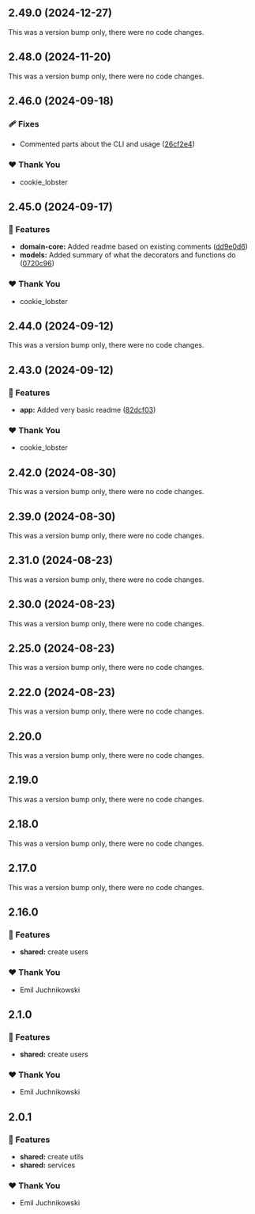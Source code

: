 ## 2.49.0 (2024-12-27)

This was a version bump only, there were no code changes.

## 2.48.0 (2024-11-20)

This was a version bump only, there were no code changes.

## 2.46.0 (2024-09-18)


### 🩹 Fixes

- Commented parts about the CLI and usage ([26cf2e4](https://github.com/emiljuchnikowski/smartsoft001/commit/26cf2e4))

### ❤️  Thank You

- cookie_lobster

## 2.45.0 (2024-09-17)


### 🚀 Features

- **domain-core:** Added readme based on existing comments ([dd9e0d6](https://github.com/emiljuchnikowski/smartsoft001/commit/dd9e0d6))
- **models:** Added summary of what the decorators and functions do ([0720c96](https://github.com/emiljuchnikowski/smartsoft001/commit/0720c96))

### ❤️  Thank You

- cookie_lobster

## 2.44.0 (2024-09-12)

This was a version bump only, there were no code changes.

## 2.43.0 (2024-09-12)


### 🚀 Features

- **app:** Added very basic readme ([82dcf03](https://github.com/emiljuchnikowski/smartsoft001/commit/82dcf03))

### ❤️  Thank You

- cookie_lobster

## 2.42.0 (2024-08-30)

This was a version bump only, there were no code changes.

## 2.39.0 (2024-08-30)

This was a version bump only, there were no code changes.

## 2.31.0 (2024-08-23)

This was a version bump only, there were no code changes.

## 2.30.0 (2024-08-23)

This was a version bump only, there were no code changes.

## 2.25.0 (2024-08-23)

This was a version bump only, there were no code changes.

## 2.22.0 (2024-08-23)

This was a version bump only, there were no code changes.

## 2.20.0

This was a version bump only, there were no code changes.

## 2.19.0

This was a version bump only, there were no code changes.

## 2.18.0

This was a version bump only, there were no code changes.

## 2.17.0

This was a version bump only, there were no code changes.

## 2.16.0


### 🚀 Features

- **shared:** create users

### ❤️  Thank You

- Emil Juchnikowski

## 2.1.0


### 🚀 Features

- **shared:** create users

### ❤️  Thank You

- Emil Juchnikowski

## 2.0.1


### 🚀 Features

- **shared:** create utils
- **shared:** services

### ❤️  Thank You

- Emil Juchnikowski